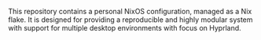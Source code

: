 ﻿

This repository contains a personal NixOS configuration, managed as a Nix flake.
It is designed for providing a reproducible and highly modular system with support for multiple desktop environments with focus on Hyprland.
